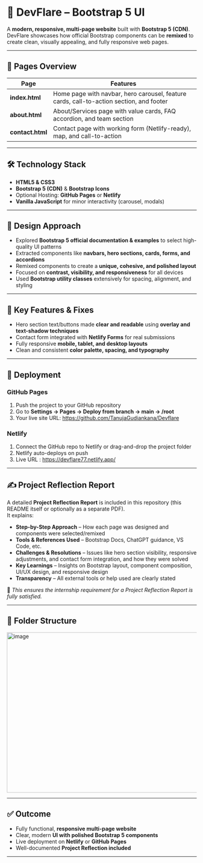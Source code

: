 # 🚀 DevFlare – Bootstrap 5 UI

A **modern, responsive, multi-page website** built with **Bootstrap 5 (CDN)**.  
DevFlare showcases how official Bootstrap components can be **remixed** to create clean, visually appealing, and fully responsive web pages.

---

## 🌟 Pages Overview

| Page | Features |
|------|----------|
| **index.html** | Home page with navbar, hero carousel, feature cards, call-to-action section, and footer |
| **about.html** | About/Services page with value cards, FAQ accordion, and team section |
| **contact.html** | Contact page with working form (Netlify-ready), map, and call-to-action |

---

## 🛠️ Technology Stack

- **HTML5 & CSS3**  
- **Bootstrap 5 (CDN)** & **Bootstrap Icons**  
- Optional Hosting: **GitHub Pages** or **Netlify**  
- **Vanilla JavaScript** for minor interactivity (carousel, modals)

---

## 🎨 Design Approach

- Explored **Bootstrap 5 official documentation & examples** to select high-quality UI patterns  
- Extracted components like **navbars, hero sections, cards, forms, and accordions**  
- Remixed components to create a **unique, cohesive, and polished layout**  
- Focused on **contrast, visibility, and responsiveness** for all devices  
- Used **Bootstrap utility classes** extensively for spacing, alignment, and styling

---

## 🔧 Key Features & Fixes

- Hero section text/buttons made **clear and readable** using **overlay and text-shadow techniques**  
- Contact form integrated with **Netlify Forms** for real submissions  
- Fully responsive **mobile, tablet, and desktop layouts**  
- Clean and consistent **color palette, spacing, and typography**  

---

## 🚀 Deployment

### GitHub Pages
1. Push the project to your GitHub repository  
2. Go to **Settings → Pages → Deploy from branch → main → /root**  
3. Your live site URL:  https://github.com/TanujaGudiankana/Devflare


### Netlify
1. Connect the GitHub repo to Netlify or drag-and-drop the project folder  
2. Netlify auto-deploys on push  
3. Live URL : https://devflare77.netlify.app/


---

## ✍️ Project Reflection Report

A detailed **Project Reflection Report** is included in this repository (this README itself or optionally as a separate PDF).  
It explains:  

- **Step-by-Step Approach** – How each page was designed and components were selected/remixed  
- **Tools & References Used** – Bootstrap Docs, ChatGPT guidance, VS Code, etc.  
- **Challenges & Resolutions** – Issues like hero section visibility, responsive adjustments, and contact form integration, and how they were solved  
- **Key Learnings** – Insights on Bootstrap layout, component composition, UI/UX design, and responsive design  
- **Transparency** – All external tools or help used are clearly stated  

📌 *This ensures the internship requirement for a Project Reflection Report is fully satisfied.*

---

## 📂 Folder Structure

<img width="800" height="425" alt="image" src="https://github.com/user-attachments/assets/77049d1b-5db1-45d8-b175-8ea3135a4567" />

---
## ✅ Outcome

- Fully functional, **responsive multi-page website**  
- Clear, modern **UI with polished Bootstrap 5 components**  
- Live deployment on **Netlify** or **GitHub Pages**  
- Well-documented **Project Reflection included**  

---



